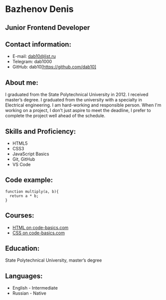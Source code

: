 # Bazhenov Denis
## Junior Frontend Developer
## Contact information:
* E-mail: dab10@list.ru
* Telegram: dab1000
* GitHub: dab10[https://github.com/dab10]
## About me:
I graduated from the State Polytechnical University in 2012. I received master’s degree. I graduated from the university with a specialty in Electrical engineering.
I am hard-working and responsible person.
When I'm working on a project, I don't just aspire to meet the deadline, I prefer to complete the project well ahead of the schedule.
## Skills and Proficiency:
* HTML5
* CSS3
* JavaScript Basics
* Git, GitHub
* VS Code
## Code example:
```
function multiply(a, b){
  return a * b;
}
```
## Courses:
* [HTML on code-basics.com](https://ru.code-basics.com/languages/html)
* [CSS on code-basics.com](https://ru.code-basics.com/languages/css)
## Education:
State Polytechnical University, master’s degree
## Languages:
* English - Intermediate
* Russian - Native